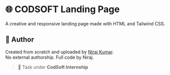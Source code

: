 # 🌐 CODSOFT Landing Page

A creative and responsive landing page made with HTML and Tailwind CSS.

## 📌 Author

Created from scratch and uploaded by [Niraj Kumar](https://github.com/niraj-codes-07).  
No external authorship. Full code by Niraj.

> 💼 Task under **CodSoft Internship**
